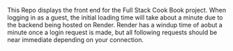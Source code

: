 This Repo displays the front end for the Full Stack Cook Book project. When logging in as a guest, the initial loading time will take about a minute due to the backend being hosted on Render. Render has a windup time of aobut a minute once a login request is made, but all following requests should be near immediate depending on your connection.
